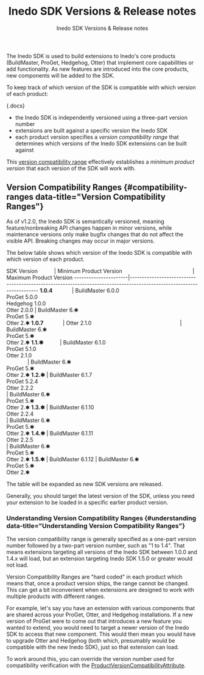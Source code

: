 ﻿---
title: Inedo SDK Versions & Release notes
subtitle: Inedo SDK Versions & Release notes
sequence: 40
keywords: inedo, inedo sdk, versions, release notes
show-headings-in-nav: true
---

The Inedo SDK is used to build extensions to Inedo's core products (BuildMaster, ProGet, Hedgehog, Otter) that implement core capabilities or add functionality. As new features are introduced into the core products, new components will be added to the SDK.

To keep track of which version of the SDK is compatible with which version of each product:

{.docs}
- the Inedo SDK is independently versioned using a three-part version number
- extensions are built against a specific version the Inedo SDK
- each product version specifies a *version compatibility range* that determines which versions of the Inedo SDK extensions can be built against

This [version compatibility range](#compatibility-ranges) effectively establishes a *minimum product version* that each version of the SDK will work with.

## Version Compatibility Ranges {#compatibility-ranges data-title="Version Compatibility Ranges"}

As of v1.2.0, the Inedo SDK is semantically versioned, meaning feature/nonbreaking API changes happen in minor versions, while maintenance versions only make bugfix changes that do not affect the visible API. Breaking changes may occur in major versions.

The below table shows which version of the Inedo SDK is compatible with which version of each product.

SDK Version           | Minimum Product Version                                               | Maximum Product Version
----------------------|----------------------------------------------------------------------------------------------------------------------
**1.0.4**             | BuildMaster 6.0.0<br/>ProGet 5.0.0<br/>Hedgehog 1.0.0<br/>Otter 2.0.0 | BuildMaster 6.✱<br/>ProGet 5.✱<br/>Otter 2.✱
**1.0.7**             | Otter 2.1.0                                                           | BuildMaster 6.✱<br/>ProGet 5.✱<br/>Otter 2.✱
**1.1.✱**             | BuildMaster 6.1.0<br/>ProGet 5.1.0<br/>Otter 2.1.0<br/>               | BuildMaster 6.✱<br/>ProGet 5.✱<br/>Otter 2.✱
**1.2.✱**             | BuildMaster 6.1.7<br/>ProGet 5.2.4<br/>Otter 2.2.2<br/>               | BuildMaster 6.✱<br/>ProGet 5.✱<br/>Otter 2.✱
**1.3.✱**             | BuildMaster 6.1.10<br/>Otter 2.2.4<br/>                               | BuildMaster 6.✱<br/>ProGet 5.✱<br/>Otter 2.✱
**1.4.✱**             | BuildMaster 6.1.11<br/>Otter 2.2.5<br/>                               | BuildMaster 6.✱<br/>ProGet 5.✱<br/>Otter 2.✱
**1.5.✱**             | BuildMaster 6.1.12                                                    | BuildMaster 6.✱<br/>ProGet 5.✱<br/>Otter 2.✱

The table will be expanded as new SDK versions are released.

Generally, you should target the latest version of the SDK, unless you need your extension to be loaded in a specific earlier product version.

### Understanding Version Compatibility Ranges {#understanding data-title="Understanding Version Compatibility Ranges"}

The version compatibility range is generally specified as a one-part version number followed by a two-part version number, such as "1 to 1.4".  That means extensions targeting all versions of the Inedo SDK between 1.0.0 and 1.4.x will load, but an extension targeting Inedo SDK 1.5.0 or greater would not load.

Version Compatibility Ranges are "hard coded" in each product which means that, once a product version ships, the range cannot be changed. This can get a bit inconvenient when extensions are designed to work with multiple products with different ranges.

For example, let's say you have an extension with various components that are shared across your ProGet, Otter, and Hedgehog installations. If a new version of ProGet were to come out that introduces a new feature you wanted to extend, you would need to target a newer version of the Inedo SDK to access that new component. This would then mean you would have to upgrade Otter and Hedgehog (both which, presumably would be compatible with the new Inedo SDK), just so that extension can load.

To work around this, you can override the version number used for compatibility verification with the [ProductVersionCompatibilityAttribute](https://inedo.com/support/sdk-reference/inedosdk/Inedo.Extensibility/ProductVersionCompatibilityAttribute).   
